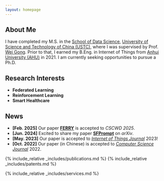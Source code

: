 ```yaml
---
layout: homepage
---
```


## About Me

I have completed my M.S. in the [School of Data Science](https://saids.ustc.edu.cn/),
[University of Science and Technology of China (USTC)](http://www.ustc.edu.cn/), where I was supervised by Prof. [Wei Gong](http://staff.ustc.edu.cn/~weigong/).
Prior to that, I earned my B.Eng. in Internet of Things from [Anhui University (AHU)](https://www.ahu.edu.cn) in 2021. I am currently seeking opportunities to pursue a Ph.D.


## Research Interests

- **Federated Learning**
- **Reinforcement Learning**
- **Smart Healthcare**

## News

- **[Feb. 2025]** Our paper **[FERRY](./assets/files/FERRY.pdf)** is accepted to *CSCWD 2025*.
- **[Jun. 2024]** Excited to share my paper **[SFPrompt](https://arxiv.org/pdf/2407.17533)** on *arXiv*.
- **[May. 2023]** Our paper is accepted to [*Internet of Things Journal*](https://ieeexplore.ieee.org/document/10138664/) 2023!
- **[Oct. 2022]** Our paper (in Chinese) is accepted to [*Computer Science Journal*](https://www.jsjkx.com/index.jsp) 2022.



{% include_relative _includes/publications.md %}
{% include_relative _includes/patents.md %}

{% include_relative _includes/services.md %}
